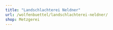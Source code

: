 ```yaml
---
title: "Landschlachterei Neldner"
url: /wolfenbuettel/landschlachterei-neldner/
shop: Metzgerei
---
```

